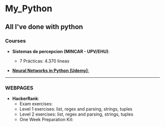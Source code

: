 # My_Python
All I've done with python
---
### Courses
+ __Sistemas de percepcion (MINCAR - UPV/EHU)__:
    - 7 Prácticas: 4.370 lineas

+ [__Neural Networks in Python (Udemy)__:](https://github.com/SPoVi/Neural-Networks_in_Python_Udemy)

---
### WEBPAGES
+ __HackerRank__:
    - Exam exercises:
    - Level 1 exercises: list, regex and parsing, strings, tuples
    - Level 2 exercises: list, regex and parsing, strings, tuples
    - One Week Preparation Kit:

